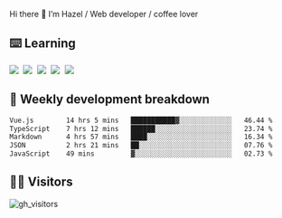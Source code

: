 
Hi there 👋 I’m Hazel / Web developer / coffee lover

## ⌨️ Learning

<samp>
 <a href="https://github.com/vuejs/core"><img src="https://api.iconify.design/logos:vue.svg" /></a>
  <a href="https://github.com/vuejs/core"><img src="https://api.iconify.design/logos:react.svg" /></a>
  <a href="https://github.com/vitejs/vite"><img src="https://api.iconify.design/logos:vitejs.svg" /></a>
  <a href="https://github.com/microsoft/TypeScript"><img src="https://api.iconify.design/logos:typescript-icon.svg" /></a> 
  <a href="https://github.com/unocss/unocss"><img src="https://api.iconify.design/logos:unocss.svg" /></a>
  

</samp>


## 🦀 Weekly development breakdown

<!--START_SECTION:waka-->

```txt
Vue.js        14 hrs 5 mins   ███████████▓░░░░░░░░░░░░░   46.44 %
TypeScript    7 hrs 12 mins   ██████░░░░░░░░░░░░░░░░░░░   23.74 %
Markdown      4 hrs 57 mins   ████░░░░░░░░░░░░░░░░░░░░░   16.34 %
JSON          2 hrs 21 mins   ██░░░░░░░░░░░░░░░░░░░░░░░   07.76 %
JavaScript    49 mins         ▓░░░░░░░░░░░░░░░░░░░░░░░░   02.73 %
```

<!--END_SECTION:waka-->
## 👬🏻 Visitors

![gh_visitors](https://profile-counter.glitch.me/Hazel-Lin/count.svg)

